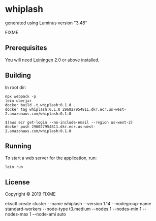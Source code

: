 # whiplash

generated using Luminus version "3.48"

FIXME

## Prerequisites

You will need [Leiningen][1] 2.0 or above installed.

[1]: https://github.com/technomancy/leiningen

## Building

In root dir:

    npx webpack -p
    lein uberjar
    docker build -t whiplash:0.1.0 .
    docker tag whiplash:0.1.0 296027954811.dkr.ecr.us-west-2.amazonaws.com/whiplash:0.1.0

    $(aws ecr get-login --no-include-email --region us-west-2)
    docker push 296027954811.dkr.ecr.us-west-2.amazonaws.com/whiplash:0.1.0

## Running

To start a web server for the application, run:

    lein run 

## License

Copyright © 2019 FIXME

eksctl create cluster --name whiplash --version 1.14 --nodegroup-name standard-workers --node-type t3.medium --nodes 1 --nodes-min 1 --nodes-max 1 --node-ami auto
